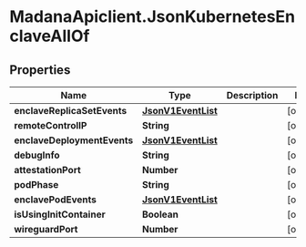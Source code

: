 # MadanaApiclient.JsonKubernetesEnclaveAllOf

## Properties

Name | Type | Description | Notes
------------ | ------------- | ------------- | -------------
**enclaveReplicaSetEvents** | [**JsonV1EventList**](JsonV1EventList.md) |  | [optional] 
**remoteControlIP** | **String** |  | [optional] 
**enclaveDeploymentEvents** | [**JsonV1EventList**](JsonV1EventList.md) |  | [optional] 
**debugInfo** | **String** |  | [optional] 
**attestationPort** | **Number** |  | [optional] 
**podPhase** | **String** |  | [optional] 
**enclavePodEvents** | [**JsonV1EventList**](JsonV1EventList.md) |  | [optional] 
**isUsingInitContainer** | **Boolean** |  | [optional] 
**wireguardPort** | **Number** |  | [optional] 


